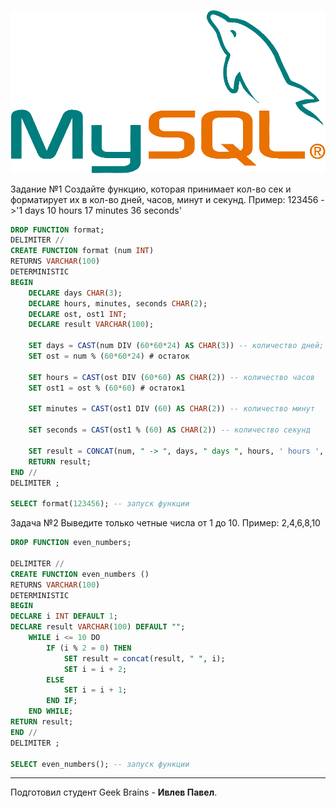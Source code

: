 ![MySQL](/Sem4/Mysql.png)

Задание №1
Создайте функцию, которая принимает кол-во сек и форматирует их в кол-во дней, часов, минут и секунд. 
Пример: 123456 ->'1 days 10 hours 17 minutes 36 seconds'

```sql
DROP FUNCTION format;
DELIMITER //
CREATE FUNCTION format (num INT)
RETURNS VARCHAR(100)
DETERMINISTIC
BEGIN
    DECLARE days CHAR(3);
    DECLARE hours, minutes, seconds CHAR(2);
    DECLARE ost, ost1 INT;
    DECLARE result VARCHAR(100);

    SET days = CAST(num DIV (60*60*24) AS CHAR(3)) -- количество дней;
    SET ost = num % (60*60*24) # остаток

    SET hours = CAST(ost DIV (60*60) AS CHAR(2)) -- количество часов
    SET ost1 = ost % (60*60) # остаток1

    SET minutes = CAST(ost1 DIV (60) AS CHAR(2)) -- количество минут

    SET seconds = CAST(ost1 % (60) AS CHAR(2)) -- количество секунд

    SET result = CONCAT(num, " -> ", days, " days ", hours, ' hours ', minutes, ' minutes ', seconds, ' seconds')
    RETURN result;
END //
DELIMITER ;

SELECT format(123456); -- запуск функции
```

Задача №2
Выведите только четные числа от 1 до 10. Пример: 2,4,6,8,10

```sql
DROP FUNCTION even_numbers;

DELIMITER //
CREATE FUNCTION even_numbers ()
RETURNS VARCHAR(100)
DETERMINISTIC
BEGIN
DECLARE i INT DEFAULT 1;
DECLARE result VARCHAR(100) DEFAULT "";
	WHILE i <= 10 DO
		IF (i % 2 = 0) THEN
			SET result = concat(result, " ", i);
			SET i = i + 2;
		ELSE
			SET i = i + 1;
        END IF;
	END WHILE;
RETURN result;
END //
DELIMITER ;

SELECT even_numbers(); -- запуск функции
```
---
Подготовил студент Geek Brains - **Ивлев Павел**.